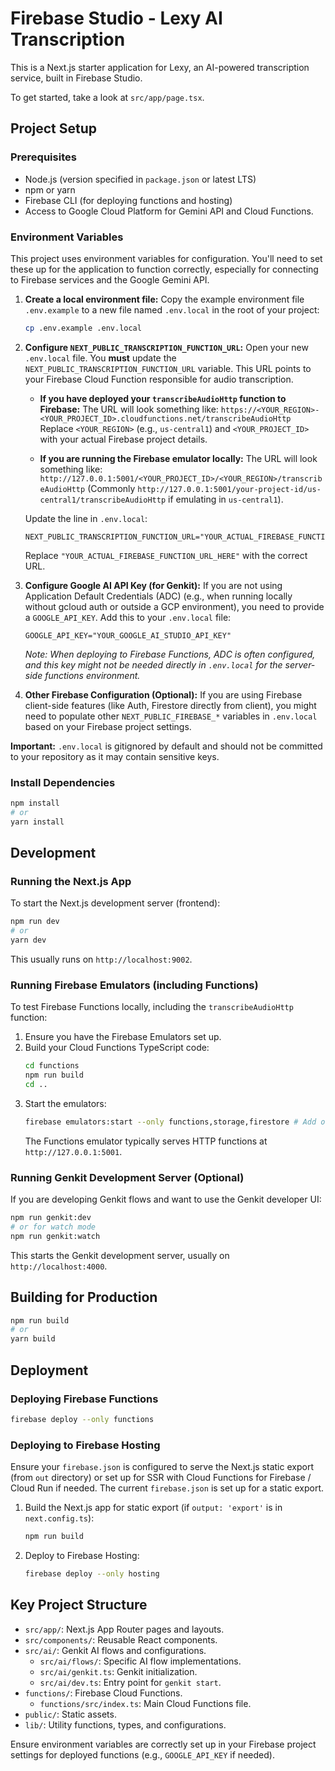 # Firebase Studio - Lexy AI Transcription

This is a Next.js starter application for Lexy, an AI-powered transcription service, built in Firebase Studio.

To get started, take a look at `src/app/page.tsx`.

## Project Setup

### Prerequisites

*   Node.js (version specified in `package.json` or latest LTS)
*   npm or yarn
*   Firebase CLI (for deploying functions and hosting)
*   Access to Google Cloud Platform for Gemini API and Cloud Functions.

### Environment Variables

This project uses environment variables for configuration. You'll need to set these up for the application to function correctly, especially for connecting to Firebase services and the Google Gemini API.

1.  **Create a local environment file:**
    Copy the example environment file `.env.example` to a new file named `.env.local` in the root of your project:
    ```bash
    cp .env.example .env.local
    ```

2.  **Configure `NEXT_PUBLIC_TRANSCRIPTION_FUNCTION_URL`:**
    Open your new `.env.local` file. You **must** update the `NEXT_PUBLIC_TRANSCRIPTION_FUNCTION_URL` variable. This URL points to your Firebase Cloud Function responsible for audio transcription.

    *   **If you have deployed your `transcribeAudioHttp` function to Firebase:**
        The URL will look something like:
        `https://<YOUR_REGION>-<YOUR_PROJECT_ID>.cloudfunctions.net/transcribeAudioHttp`
        Replace `<YOUR_REGION>` (e.g., `us-central1`) and `<YOUR_PROJECT_ID>` with your actual Firebase project details.

    *   **If you are running the Firebase emulator locally:**
        The URL will look something like:
        `http://127.0.0.1:5001/<YOUR_PROJECT_ID>/<YOUR_REGION>/transcribeAudioHttp`
        (Commonly `http://127.0.0.1:5001/your-project-id/us-central1/transcribeAudioHttp` if emulating in `us-central1`).

    Update the line in `.env.local`:
    ```env
    NEXT_PUBLIC_TRANSCRIPTION_FUNCTION_URL="YOUR_ACTUAL_FIREBASE_FUNCTION_URL_HERE"
    ```
    Replace `"YOUR_ACTUAL_FIREBASE_FUNCTION_URL_HERE"` with the correct URL.

3.  **Configure Google AI API Key (for Genkit):**
    If you are not using Application Default Credentials (ADC) (e.g., when running locally without gcloud auth or outside a GCP environment), you need to provide a `GOOGLE_API_KEY`.
    Add this to your `.env.local` file:
    ```env
    GOOGLE_API_KEY="YOUR_GOOGLE_AI_STUDIO_API_KEY"
    ```
    *Note: When deploying to Firebase Functions, ADC is often configured, and this key might not be needed directly in `.env.local` for the server-side functions environment.*

4.  **Other Firebase Configuration (Optional):**
    If you are using Firebase client-side features (like Auth, Firestore directly from client), you might need to populate other `NEXT_PUBLIC_FIREBASE_*` variables in `.env.local` based on your Firebase project settings.

**Important:** `.env.local` is gitignored by default and should not be committed to your repository as it may contain sensitive keys.

### Install Dependencies

```bash
npm install
# or
yarn install
```

## Development

### Running the Next.js App

To start the Next.js development server (frontend):

```bash
npm run dev
# or
yarn dev
```
This usually runs on `http://localhost:9002`.

### Running Firebase Emulators (including Functions)

To test Firebase Functions locally, including the `transcribeAudioHttp` function:

1.  Ensure you have the Firebase Emulators set up.
2.  Build your Cloud Functions TypeScript code:
    ```bash
    cd functions
    npm run build
    cd ..
    ```
3.  Start the emulators:
    ```bash
    firebase emulators:start --only functions,storage,firestore # Add other services if needed
    ```
    The Functions emulator typically serves HTTP functions at `http://127.0.0.1:5001`.

### Running Genkit Development Server (Optional)

If you are developing Genkit flows and want to use the Genkit developer UI:

```bash
npm run genkit:dev
# or for watch mode
npm run genkit:watch
```
This starts the Genkit development server, usually on `http://localhost:4000`.

## Building for Production

```bash
npm run build
# or
yarn build
```

## Deployment

### Deploying Firebase Functions

```bash
firebase deploy --only functions
```

### Deploying to Firebase Hosting

Ensure your `firebase.json` is configured to serve the Next.js static export (from `out` directory) or set up for SSR with Cloud Functions for Firebase / Cloud Run if needed. The current `firebase.json` is set up for a static export.

1.  Build the Next.js app for static export (if `output: 'export'` is in `next.config.ts`):
    ```bash
    npm run build
    ```
2.  Deploy to Firebase Hosting:
    ```bash
    firebase deploy --only hosting
    ```

## Key Project Structure

*   `src/app/`: Next.js App Router pages and layouts.
*   `src/components/`: Reusable React components.
*   `src/ai/`: Genkit AI flows and configurations.
    *   `src/ai/flows/`: Specific AI flow implementations.
    *   `src/ai/genkit.ts`: Genkit initialization.
    *   `src/ai/dev.ts`: Entry point for `genkit start`.
*   `functions/`: Firebase Cloud Functions.
    *   `functions/src/index.ts`: Main Cloud Functions file.
*   `public/`: Static assets.
*   `lib/`: Utility functions, types, and configurations.

Ensure environment variables are correctly set up in your Firebase project settings for deployed functions (e.g., `GOOGLE_API_KEY` if needed).
